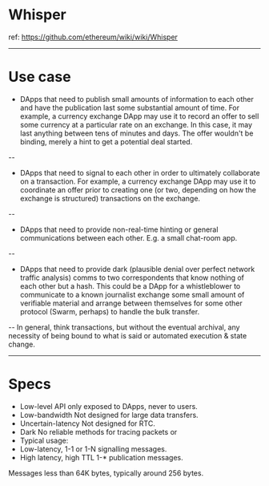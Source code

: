# Whisper

ref: https://github.com/ethereum/wiki/wiki/Whisper

---
# Use case

* DApps that need to publish small amounts of information to each other and have the publication last some substantial amount of time. For example, a currency exchange DApp may use it to record an offer to sell some currency at a particular rate on an exchange. In this case, it may last anything between tens of minutes and days. The offer wouldn't be binding, merely a hint to get a potential deal started.

--
* DApps that need to signal to each other in order to ultimately collaborate on a transaction. For example, a currency exchange DApp may use it to coordinate an offer prior to creating one (or two, depending on how the exchange is structured) transactions on the exchange.

--
* DApps that need to provide non-real-time hinting or general communications between each other. E.g. a small chat-room app.

--
* DApps that need to provide dark (plausible denial over perfect network traffic analysis) comms to two correspondents that know nothing of each other but a hash. This could be a DApp for a whistleblower to communicate to a known journalist exchange some small amount of verifiable material and arrange between themselves for some other protocol (Swarm, perhaps) to handle the bulk transfer.

--
In general, think transactions, but without the eventual archival, any necessity of being bound to what is said or automated execution & state change.

---
# Specs

* Low-level API only exposed to DApps, never to users.
* Low-bandwidth Not designed for large data transfers.
* Uncertain-latency Not designed for RTC.
* Dark No reliable methods for tracing packets or
* Typical usage:
 * Low-latency, 1-1 or 1-N signalling messages.
 * High latency, high TTL 1-* publication messages.

Messages less than 64K bytes, typically around 256 bytes.

